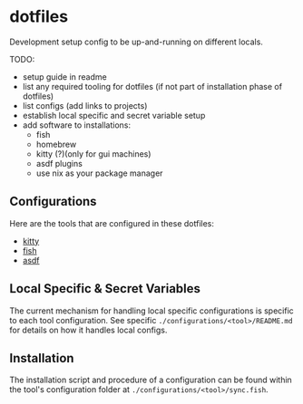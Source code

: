 # dotfiles

Development setup config to be up-and-running on different locals.

TODO:
- setup guide in readme
- list any required tooling for dotfiles (if not part of installation phase of dotfiles)
- list configs (add links to projects)
- establish local specific and secret variable setup
- add software to installations:
  - fish
  - homebrew
  - kitty (?)(only for gui machines)
  - asdf plugins
  - use nix as your package manager

## Configurations
Here are the tools that are configured in these dotfiles:
- [kitty](./configurations/kitty)
- [fish](./configurations/fish)
- [asdf](./configurations/asdf)

## Local Specific & Secret Variables
The current mechanism for handling local specific configurations is specific to each tool configuration.
See specific `./configurations/<tool>/README.md` for details on how it handles local configs.

## Installation
The installation script and procedure of a configuration can be found within the tool's configuration folder at `./configurations/<tool>/sync.fish`.
